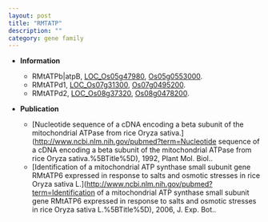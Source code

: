 ```yaml
---
layout: post
title: "RMTATP"
description: ""
category: gene family
---
```


* **Information**  
    + RMtATPb|atpB, [LOC_Os05g47980](http://rice.plantbiology.msu.edu/cgi-bin/ORF_infopage.cgi?orf=LOC_Os05g47980), [Os05g0553000](http://rapdb.dna.affrc.go.jp/viewer/gbrowse_details/irgsp1?name=Os05g0553000).
    + RMtATPd1, [LOC_Os07g31300](http://rice.plantbiology.msu.edu/cgi-bin/ORF_infopage.cgi?orf=LOC_Os07g31300), [Os07g0495200](http://rapdb.dna.affrc.go.jp/viewer/gbrowse_details/irgsp1?name=Os07g0495200).
    + RMtATPd2, [LOC_Os08g37320](http://rice.plantbiology.msu.edu/cgi-bin/ORF_infopage.cgi?orf=LOC_Os08g37320), [Os08g0478200](http://rapdb.dna.affrc.go.jp/viewer/gbrowse_details/irgsp1?name=Os08g0478200).

* **Publication**  
    + [Nucleotide sequence of a cDNA encoding a beta subunit of the mitochondrial ATPase from rice Oryza sativa.](http://www.ncbi.nlm.nih.gov/pubmed?term=Nucleotide sequence of a cDNA encoding a beta subunit of the mitochondrial ATPase from rice Oryza sativa.%5BTitle%5D), 1992, Plant Mol. Biol..
    + [Identification of a mitochondrial ATP synthase small subunit gene RMtATP6 expressed in response to salts and osmotic stresses in rice Oryza sativa L.](http://www.ncbi.nlm.nih.gov/pubmed?term=Identification of a mitochondrial ATP synthase small subunit gene RMtATP6 expressed in response to salts and osmotic stresses in rice Oryza sativa L.%5BTitle%5D), 2006, J. Exp. Bot..


